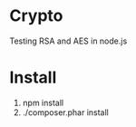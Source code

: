 Crypto
======

Testing RSA and AES in node.js

Install
=======
1. npm install
2. ./composer.phar install